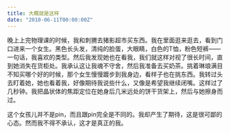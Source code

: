 ```yaml
---
title: 大概就是这样
date: "2010-06-11T00:00:00Z"
---
```


晚上上完物理课的时候，我和刺猬去猪影超市买东西。我在里面逛来逛去，看到门口进来一个女生。黑色长头发，清纯的脸蛋，大眼睛，白色的T恤，粉色短裤——一句话，我喜欢的类型。然后我发现她也在看我，我们就这样对视了很长时间，直到她消失在货柜处。我承认这让我魂不守舍，然后我准备去买奶茶。挑着琳琅满目不知买哪个好的时候，那个女生慢慢踱步到我身边，看样子也在挑东西。我转过头去盯着她，她也看着我，好像期待我说些什么，又像是希望我继续闭嘴。这样过了几秒钟。我把晶状体的焦距定位在她身后几米远处的饼干货架上，然后与她擦身而过。

这个女孩儿并不是pin，而且跟pin完全是不同的。我却产生了期待，这是很可鄙的心态。然而我不得不承认，这才是真正的我。